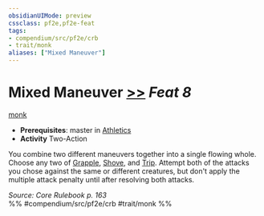 ```yaml
---
obsidianUIMode: preview
cssclass: pf2e,pf2e-feat
tags:
- compendium/src/pf2e/crb
- trait/monk
aliases: ["Mixed Maneuver"]
---
```

# Mixed Maneuver  [>>](/rules/core-rulebook/chapter-9-playing-the-game.md#Actions "Two-Action") *Feat 8*  
[monk](/rules/traits/monk.md)  

- **Prerequisites**: master in [Athletics](/compendium/skills.md#Athletics)
- **Activity** Two-Action

You combine two different maneuvers together into a single flowing whole. Choose any two of [Grapple](/rules/actions/grapple.md), [Shove](/rules/actions/shove.md), and [Trip](/rules/actions/trip.md). Attempt both of the attacks you chose against the same or different creatures, but don't apply the multiple attack penalty until after resolving both attacks.

*Source: Core Rulebook p. 163*  
%% #compendium/src/pf2e/crb #trait/monk %%